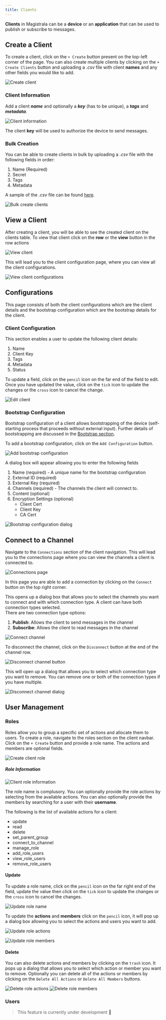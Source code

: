 ```yaml
---
title: Clients
---
```


**Clients** in Magistrala can be a **device** or an **application** that can be used to publish or subscribe to messages.

## Create a Client

To create a client, click on the `+ Create` button present on the top-left corner of the page. You can also create multiple clients by clicking on the `+ Create Clients` button and uploading a _.csv_ file with client **names** and any other fields you would like to add.

![Create client](../img/clients/create-client-buttons.png)

### Client Information

Add a client **_name_** and optionally a **_key_** (has to be unique), a **_tags_** and **_metadata_**.

![Client information](../img/clients/create-client.png)

The client **key** will be used to authorize the device to send messages.

### Bulk Creation

You can be able to create clients in bulk by uploading a _.csv_ file with the following fields in order:

1. Name (Required)
2. Secret
3. Tags
4. Metadata

A sample of the _.csv_ file can be found [here](https://github.com/absmach/magistrala-ui/blob/main/samples/clients.csv).

![Bulk create clients](../img/clients/bulk-create-clients.png)

## View a Client

After creating a client, you will be able to see the created client on the clients table. To view that client click on the **row** or the **view** button in the row actions

![View client](../img/clients/view-client.png)

This will lead you to the client configuration page, where you can view all the client configurations.

![View client configurations](../img/clients/view-client-config.png)

## Configurations

This page consists of both the client configurations which are the client details and the bootstrap configuration which are the bootstrap details for the client.

### Client Configuration

This section enables a user to update the following client details:

1. Name
2. Client Key
3. Tags
4. Metadata
5. Status

To update a field, click on the `pencil` icon on the far end of the field to edit. Once you have updated the value, click on the `tick` icon to update the changes or the `cross` icon to cancel the change.

![Edit client](../img/clients/update-client.png)

### Bootstrap Configuration

Bootstrap configuration of a client allows bootstrapping of the device (self-starting process that proceeds without external input). Further details of bootstrapping are discussed in the [Bootstrap section](/docs/clients/bootstraps.md).

To add a bootstrap configuration, click on the `Add Configuration` button.

![Add bootstrap configuration](../img/clients/add-client-bootstrap-button.png)

A dialog box will appear allowing you to enter the following fields

1. Name (required) - A unique name for the bootstrap configuration
2. External ID (required)
3. External Key (required)
4. Channels (required) - The channels the client will connect to.
5. Content (optional)
6. Encryption Settings (optional)
   - Client Cert
   - Client Key
   - CA Cert

![Bootstrap configuration dialog](../img/clients/client-bootstrap-dialog.png)

## Connect to a Channel

Navigate to the `Connections` section of the client navigation. This will lead you to the connections page where you can view the channels a client is connected to.

![Connections page](../img/clients/client-connections.png)

In this page you are able to add a connection by clicking on the `Connect` button on the top right corner.

This opens up a dialog box that allows you to select the channels you want to connect and with which connection type. A client can have both connection types selected.  
There are two connection type options:

1. **Publish**: Allows the client to send messages in the channel
2. **Subscribe**: Allows the client to read messages in the channel

![Connect channel](../img/clients/connect-channel.png)

To disconnect the channel, click on the `Disconnect` button at the end of the channel row.

![Disconnect channel button](../img/clients/disconnect-channel-button.png)

This will open up a dialog that allows you to select which connection type you want to remove. You can remove one or both of the connection types if you have multiple.

![Disconnect channel dialog](../img/clients/disconnect-channel-dialog.png)

## User Management

### Roles

Roles allow you to group a specific set of actions and allocate them to users.
To create a role, navigate to the roles section on the client navbar. Click on the `+ Create` button and provide a role name. The actions and members are optional fields.

![Create client role](../img/clients/create-client-role.png)

##### Role Information

![Client role information](../img/clients/create-client-role-dialog.png)

The role name is complusory. You can optionally provide the role actions by selecting from the available actions. You can also optionally provide the members by searching for a user with their **username**.

The following is the list of available actions for a client:

- update
- read
- delete
- set_parent_group
- connect_to_channel
- manage_role
- add_role_users
- view_role_users
- remove_role_users

#### Update

To update a role name, click on the `pencil` icon on the far right end of the field, update the value then click on the `tick` icon to update the changes or the `cross` icon to cancel the changes.

![Update role name](../img/clients/update-client-role.png)

To update the **actions** and **members** click on the `pencil` icon, it will pop up a dialog box allowing you to select the actions and users you want to add.

![Update role actions](../img/clients/client-role-add-actions.png)

![Update role members](../img/clients/client-role-add-members.png)

#### Delete

You can also delete actions and members by clicking on the `trash` icon. It pops up a dialog that allows you to select which action or member you want to remove. Optionally you can delete all of the actions or members by clicking on the `Delete All Actions` or `Delete All Members` buttons.

![Delete role actions](../img/clients/client-role-delete-actions.png)
![Delete role members](../img/clients/client-role-delete-members.png)

### Users

> This feature is currently under development :hammer:
